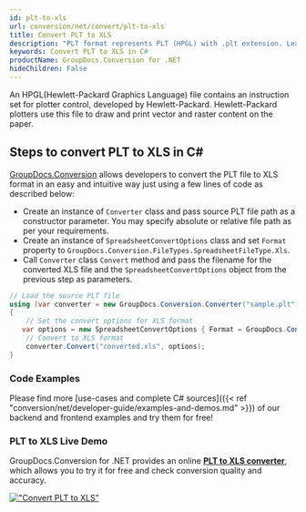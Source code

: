 ```yaml
---
id: plt-to-xls
url: conversion/net/convert/plt-to-xls
title: Convert PLT to XLS
description: "PLT format represents PLT (HPGL) with .plt extension. Learn how to convert PLT to XLS file programmatically in C# language using GroupDocs.Conversion for .NET library."
keywords: Convert PLT to XLS in C#
productName: GroupDocs.Conversion for .NET
hideChildren: False
---
```


An HPGL(Hewlett-Packard Graphics Language) file contains an instruction set for plotter control, developed by Hewlett-Packard. Hewlett-Packard plotters use this file to draw and print vector and raster content on the paper.

## Steps to convert PLT to XLS in C#

[GroupDocs.Conversion](https://products.groupdocs.com/conversion/net) allows developers to convert the PLT file to XLS format in an easy and intuitive way just using a few lines of code as described below:

* Create an instance of `Converter` class and pass source PLT file path as a constructor parameter. You may specify absolute or relative file path as per your requirements. 
* Create an instance of `SpreadsheetConvertOptions` class and set `Format` property to `GroupDocs.Conversion.FileTypes.SpreadsheetFileType.Xls`.
* Call `Converter` class `Convert` method and pass the filename for the converted XLS file and the `SpreadsheetConvertOptions` object from the previous step as parameters.

```csharp
// Load the source PLT file
using (var converter = new GroupDocs.Conversion.Converter("sample.plt"))
{
    // Set the convert options for XLS format
   var options = new SpreadsheetConvertOptions { Format = GroupDocs.Conversion.FileTypes.SpreadsheetFileType.Xls };
    // Convert to XLS format
    converter.Convert("converted.xls", options);
}
```

### Code Examples

Please find more [use-cases and complete C# sources]({{< ref "conversion/net/developer-guide/examples-and-demos.md" >}}) of our backend and frontend examples and try them for free!

### PLT to XLS Live Demo

GroupDocs.Conversion for .NET provides an online [**PLT to XLS converter**](https://products.groupdocs.app/conversion/plt-to-xls), which allows you to try it for free and check conversion quality and accuracy.

[!["Convert PLT to XLS"](conversion/net/images/convert-to-xls/convert-plt-to-xls.png)](https://products.groupdocs.app/conversion/plt-to-xls)